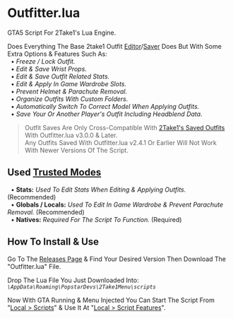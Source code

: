 # Outfitter.lua
GTA5 Script For 2Take1's Lua Engine.  

Does Everything The Base 2take1 Outfit [Editor](https://gta.2take1.menu/features/local/outfitter/)/[Saver](https://gta.2take1.menu/features/local/outfits/) Does But With Some Extra Options & Features Such As:  
&nbsp;&nbsp;• _Freeze / Lock Outfit._  
&nbsp;&nbsp;• _Edit & Save Wrist Props._  
&nbsp;&nbsp;• _Edit & Save Outfit Related Stats._  
&nbsp;&nbsp;• _Edit & Apply In Game Wardrobe Slots._  
&nbsp;&nbsp;• _Prevent Helmet & Parachute Removal._  
&nbsp;&nbsp;• _Organize Outfits With Custom Folders._  
&nbsp;&nbsp;• _Automatically Switch To Correct Model When Applying Outfits._  
&nbsp;&nbsp;• _Save Your Or Another Player's Outfit Including Headblend Data._
>Outfit Saves Are Only Cross-Compatible With [2Take1's Saved Outfits](https://gta.2take1.menu/features/local/outfits/#custom-outfits) With Outfitter.lua v3.0.0 & Later.  
Any Outfits Saved With Outfitter.lua v2.4.1 Or Earlier Will Not Work With Newer Versions Of The Script.
## Used [Trusted Modes](https://gta.2take1.menu/dev/scripts/#trusted-mode)
&nbsp;&nbsp;• **Stats:** _Used To Edit Stats When Editing & Applying Outfits._ (Recommended)  
&nbsp;&nbsp;• **Globals / Locals:** _Used To Edit In Game Wardrobe & Prevent Parachute Removal._ (Recommended)  
&nbsp;&nbsp;• **Natives:** _Required For The Script To Function._ (Required)
## How To Install & Use
Go To The [Releases Page](https://github.com/Bassrex100/Outfitter.lua/releases) & Find Your Desired Version Then Download The "Outfitter.lua" File.

Drop The Lua File You Just Downloaded Into: _`\AppData\Roaming\PopstarDevs\2Take1Menu\scripts`_

Now With GTA Running & Menu Injected You Can Start The Script From "[Local > Scripts](https://gta.2take1.menu/dev/scripts/#management-and-execution)" & Use It At "[Local > Script Features](https://gta.2take1.menu/dev/scripts/#management-and-execution)".
